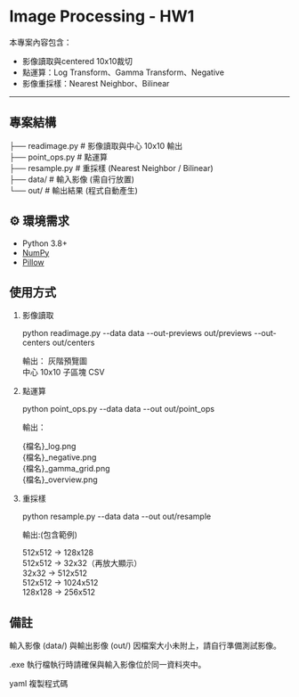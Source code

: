 # Image Processing - HW1

本專案內容包含：
- 影像讀取與centered 10x10裁切
- 點運算：Log Transform、Gamma Transform、Negative
- 影像重採樣：Nearest Neighbor、Bilinear

---
##  專案結構
├── readimage.py # 影像讀取與中心 10x10 輸出  
├── point_ops.py # 點運算  
├── resample.py # 重採樣 (Nearest Neighbor / Bilinear)  
├── data/ # 輸入影像 (需自行放置)  
└── out/ # 輸出結果 (程式自動產生)  
 
## ⚙️ 環境需求
- Python 3.8+
- [NumPy](https://numpy.org/)  
- [Pillow](https://pillow.readthedocs.io/)  


## 使用方式

1. 影像讀取
   
   python readimage.py --data data --out-previews out/previews --out-centers out/centers

   輸出：
   灰階預覽圖  
   中心 10x10 子區塊 CSV  

2. 點運算

   python point_ops.py --data data --out out/point_ops  

   輸出：  

   {檔名}_log.png  
   {檔名}_negative.png  
   {檔名}_gamma_grid.png  
   {檔名}_overview.png  
  

3. 重採樣  

   python resample.py --data data --out out/resample  

   輸出:(包含範例)  

   512x512 → 128x128  
   512x512 → 32x32（再放大顯示）  
   32x32 → 512x512  
   512x512 → 1024x512  
   128x128 → 256x512  


## 備註
輸入影像 (data/) 與輸出影像 (out/) 因檔案大小未附上，請自行準備測試影像。

.exe 執行檔執行時請確保與輸入影像位於同一資料夾中。

yaml
複製程式碼

